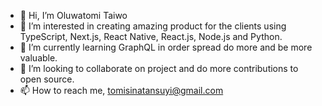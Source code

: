 - 👋 Hi, I’m Oluwatomi Taiwo
- 👀 I’m interested in creating amazing product for the clients using TypeScript, Next.js, React Native, React.js, Node.js and Python.
- 🌱 I’m currently learning GraphQL in order spread do more and be more valuable.
- 💞️ I’m looking to collaborate on project and do more contributions to open source.
- 📫 How to reach me, tomisinatansuyi@gmail.com

<!---
oyinmi/oyinmi is a ✨ special ✨ repository because its `README.md` (this file) appears on your GitHub profile.
You can click the Preview link to take a look at your changes.
--->
